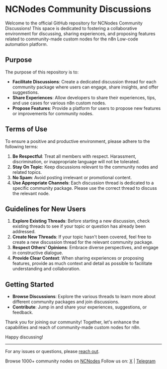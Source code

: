 # NCNodes Community Discussions

Welcome to the official GitHub repository for NCNodes Community Discussions! This space is dedicated to fostering a collaborative environment for discussing, sharing experiences, and proposing features related to community-made custom nodes for the n8n Low-code automation platform.

## Purpose

The purpose of this repository is to:

- **Facilitate Discussions**: Create a dedicated discussion thread for each community package where users can engage, share insights, and offer suggestions.
- **Share Experiences**: Allow developers to share their experiences, tips, and use cases for various n8n custom nodes.
- **Propose Features**: Provide a platform for users to propose new features or improvements for community nodes.

## Terms of Use

To ensure a positive and productive environment, please adhere to the following terms:

1. **Be Respectful**: Treat all members with respect. Harassment, discrimination, or inappropriate language will not be tolerated.
2. **Stay On Topic**: Keep discussions relevant to the community nodes and related topics.
3. **No Spam**: Avoid posting irrelevant or promotional content.
4. **Use Appropriate Channels**: Each discussion thread is dedicated to a specific community package. Please use the correct thread to discuss the relevant node.

## Guidelines for New Users

1. **Explore Existing Threads**: Before starting a new discussion, check existing threads to see if your topic or question has already been addressed.
2. **Create New Threads**: If your topic hasn't been covered, feel free to create a new discussion thread for the relevant community package.
3. **Respect Others' Opinions**: Embrace diverse perspectives, and engage in constructive dialogue.
4. **Provide Clear Context**: When sharing experiences or proposing features, provide as much context and detail as possible to facilitate understanding and collaboration.

## Getting Started

- **Browse Discussions**: Explore the various threads to learn more about different community packages and join discussions.
- **Contribute**: Jump in and share your experiences, suggestions, or feedback.

Thank you for joining our community! Together, let's enhance the capabilities and reach of community-made custom nodes for n8n.

Happy discussing!

---

For any issues or questions, please [reach out](https://ncnodes.com/contact).

Browse 1000+ community nodes on [NCNodes](https://ncnodes.com)
Follow us on: [X](https://x.com/ncnodes) | [Telegram](https://t.me/ncnodes)
